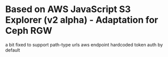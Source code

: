 # Based on AWS JavaScript S3 Explorer (v2 alpha) - Adaptation for Ceph RGW

a bit fixed to support path-type urls
aws endpoint hardcoded
token auth by default
